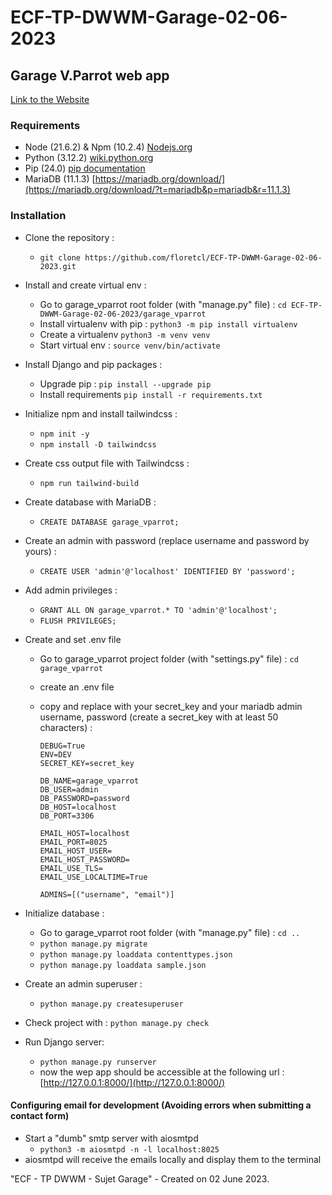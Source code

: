 # ECF-TP-DWWM-Garage-02-06-2023

## Garage V.Parrot web app

[Link to the Website](https://garage-vparrot.clementfloret.dev/)

### Requirements

- Node (21.6.2) & Npm (10.2.4) [Nodejs.org](https://nodejs.org/)
- Python (3.12.2) [wiki.python.org](https://wiki.python.org/moin/BeginnersGuide/Download)
- Pip (24.0) [pip documentation](https://pip.pypa.io/en/stable/installation/)
- MariaDB (11.1.3) [https://mariadb.org/download/](https://mariadb.org/download/?t=mariadb&p=mariadb&r=11.1.3)

### Installation

- Clone the repository :
  - `git clone https://github.com/floretcl/ECF-TP-DWWM-Garage-02-06-2023.git`

- Install and create virtual env :
  - Go to garage_vparrot root folder (with "manage.py" file) : `cd ECF-TP-DWWM-Garage-02-06-2023/garage_vparrot`
  - Install virtualenv with pip : `python3 -m pip install virtualenv`
  - Create a virtualenv `python3 -m venv venv`
  - Start virtual env : `source venv/bin/activate` 

- Install Django and pip packages :
  - Upgrade pip : `pip install --upgrade pip`
  - Install requirements `pip install -r requirements.txt`

- Initialize npm and install tailwindcss :
  - `npm init -y`  
  - `npm install -D tailwindcss`

- Create css output file with Tailwindcss :
  - `npm run tailwind-build`

- Create database with MariaDB :
  - `CREATE DATABASE garage_vparrot;`

- Create an admin with password (replace username and password by yours) :
  - `CREATE USER 'admin'@'localhost' IDENTIFIED BY 'password';`

- Add admin privileges : 
  - `GRANT ALL ON garage_vparrot.* TO 'admin'@'localhost';`
  - `FLUSH PRIVILEGES;`

- Create and set .env file
  - Go to garage_vparrot project folder (with "settings.py" file) : `cd garage_vparrot`
  - create an .env file 
  - copy and replace with your secret_key and your mariadb admin username, password (create a secret_key with at least 50 characters) :

    ```
    DEBUG=True
    ENV=DEV
    SECRET_KEY=secret_key

    DB_NAME=garage_vparrot
    DB_USER=admin
    DB_PASSWORD=password
    DB_HOST=localhost
    DB_PORT=3306
    
    EMAIL_HOST=localhost
    EMAIL_PORT=8025
    EMAIL_HOST_USER=
    EMAIL_HOST_PASSWORD=
    EMAIL_USE_TLS=
    EMAIL_USE_LOCALTIME=True
    
    ADMINS=[("username", "email")]
    ```
    
- Initialize database :
  - Go to garage_vparrot root folder (with "manage.py" file) : `cd ..`
  - `python manage.py migrate`
  - `python manage.py loaddata contenttypes.json`
  - `python manage.py loaddata sample.json`

- Create an admin superuser :
  - `python manage.py createsuperuser`

- Check project with : `python manage.py check`

- Run Django server:
  - `python manage.py runserver`
  -  now the wep app should be accessible at the following url : [http://127.0.0.1:8000/](http://127.0.0.1:8000/)

#### Configuring email for development (Avoiding errors when submitting a contact form)
- Start a "dumb" smtp server with aiosmtpd
  - `python3 -m aiosmtpd -n -l localhost:8025`
- aiosmtpd will receive the emails locally and display them to the terminal


"ECF - TP DWWM - Sujet Garage" - Created on 02 June 2023.
